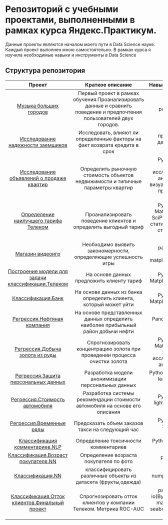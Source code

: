 # Репозиторий с учебными проектами, выполненными в рамках курса Яндекс.Практикум.

Данные проекты являются началом моего пути в Data Science науке. Каждый проект выполнен мною самостоятельно.
В рамках курса я изучила необходимые навыки и инструменты в Data Science

## Структура репозитория

| Проект | Краткое описание  | Навыки,инструменты |
| :--------------------: | :---------------------: |:---------------------------:|
| [Музыка больших городов](https://github.com/PotashNadin/project_ya_practicum/tree/main/%D0%9C%D1%83%D0%B7%D1%8B%D0%BA%D0%B0%20%D0%B1%D0%BE%D0%BB%D1%8C%D1%88%D0%B8%D1%85%20%D0%B3%D0%BE%D1%80%D0%BE%D0%B4%D0%BE%D0%B2) | Первый проект в рамках обучения.Проанализировать данные и сравнить поведение и предпочтения пользователей двух городов. | pandas, python |
| [Исследование надежности заемщиков](https://github.com/PotashNadin/project_ya_practicum/tree/main/%D0%98%D1%81%D1%81%D0%BB%D0%B5%D0%B4%D0%BE%D0%B2%D0%B0%D0%BD%D0%B8%D0%B5%20%D0%9D%D0%B0%D0%B4%D0%B5%D0%B6%D0%BD%D0%BE%D1%81%D1%82%D0%B8%20%D0%B7%D0%B0%D0%B5%D0%BC%D1%89%D0%B8%D0%BA%D0%BE%D0%B2) | Исследовать, влияют ли определенные факторы на факт возврата кредита в срок | предобработка данных, Python, Pandas |
| [Исследование объявлений о продаже квартир](https://github.com/PotashNadin/project_ya_practicum/tree/main/research_apart) | Определить рыночную стоимость объектов недвижимости и типичные параметры квартир | Python, Pandas, Matplotlib, исследовательский анализ данных, визуализация данных, предобработка данных |
| [Определение наилучшего тарифа Телеком](https://github.com/PotashNadin/project_ya_practicum/tree/main/%D0%9E%D0%BF%D1%80%D0%B5%D0%B4%D0%B5%D0%BB%D0%B5%D0%BD%D0%B8%D0%B5%20%D0%BD%D0%B0%D0%B8%D0%BB%D1%83%D1%87%D1%88%D0%B5%D0%B3%D0%BE%20%D1%82%D0%B0%D1%80%D0%B8%D1%84%D0%B0%20%D0%A2%D0%B5%D0%BB%D0%B5%D0%BA%D0%BE%D0%BC) | Проанализировать поведение клиентов и определить выгодный тариф | Python, Pandas, Matplotlib, NumPy, SciPy, описательная статистика, проверка статистических гипотез |
| [Магазин видеоигр](https://github.com/PotashNadin/project_ya_practicum/tree/main/%D0%9F%D0%BE%D0%B8%D1%81%D0%BA%20%D0%BF%D1%80%D0%B8%D0%B7%D0%BD%D0%B0%D0%BA%D0%BE%D0%B2%2C%20%D0%BE%D0%BF%D1%80%D0%B5%D0%B4%D0%B5%D0%BB%D1%8F%D1%8E%D1%89%D0%B8%D1%85%20%D1%83%D1%81%D0%BF%D0%B5%D1%88%D0%BD%D0%BE%D1%81%D1%82%D1%8C%20%D0%B8%D0%B3%D1%80%D1%8B) | Необходимо выявить закономерности, определяющие успешность игры | pandas, numpy, seaborn, matplotlib.pyplot, scipy |
| [Построение модели для задачи классификации.Телеком](https://github.com/PotashNadin/project_ya_practicum/tree/main/%D0%9F%D0%BE%D1%81%D1%82%D1%80%D0%BE%D0%B5%D0%BD%D0%B8%D0%B5%20%D0%BC%D0%BE%D0%B4%D0%B5%D0%BB%D0%B8%20%D0%B4%D0%BB%D1%8F%20%D0%B7%D0%B0%D0%B4%D0%B0%D1%87%D0%B8%20%D0%BA%D0%BB%D0%B0%D1%81%D1%81%D0%B8%D1%84%D0%B8%D0%BA%D0%B0%D1%86%D0%B8%D0%B8.%D0%A2%D0%B5%D0%BB%D0%B5%D0%BA%D0%BE%D0%BC) | На основе данных предложить клиенту тариф | Python, Pandas, Matplotlib, Scikit-learn |
| [Классификация.Банк](https://github.com/PotashNadin/project_ya_practicum/tree/main/%D0%97%D0%B0%D0%B4%D0%B0%D1%87%D0%B0%20%D0%BA%D0%BB%D0%B0%D1%81%D1%81%D0%B8%D1%84%D0%B8%D0%BA%D0%B0%D1%86%D0%B8%D0%B8.%D0%91%D0%B0%D0%BD%D0%BA%D0%BE%D0%B2%D1%81%D0%BA%D0%B0%D1%8F%20%D1%81%D1%84%D0%B5%D1%80%D0%B0) | На основе данных из банка определить клиента, который может уйти | Python, Pandas, Matplotlib, Scikit-learn |
| [Регрессия.Нефтяная компания](https://github.com/PotashNadin/project_ya_practicum/tree/main/%D0%A0%D0%B5%D0%B3%D1%80%D0%B5%D1%81%D1%81%D0%B8%D1%8F.%D0%9D%D0%B5%D1%84%D1%82%D1%8F%D0%BD%D0%B0%D1%8F%20%D0%BA%D0%BE%D0%BC%D0%BF%D0%B0%D0%BD%D0%B8%D1%8F) | На основе представленных данных определить наиболее прибыльный район добычи нефти | Pandas, Scikit-learn, бутстреп |
| [Регрессия.Добыча золота из руды](https://github.com/PotashNadin/project_ya_practicum/tree/main/%D0%A0%D0%B5%D0%B3%D1%80%D0%B5%D1%81%D1%81%D0%B8%D1%8F.%D0%94%D0%BE%D0%B1%D1%8B%D1%87%D0%B0%20%D0%B7%D0%BE%D0%BB%D0%BE%D1%82%D0%B0%20%D0%B8%D0%B7%20%D1%80%D1%83%D0%B4%D1%8B) | Спрогнозировать концентрацию золота при проведении процесса очистки золота | Python, Pandas, Matplotlib, NumPy, Scikit-learn, исследовательский анализ данных |
| [Регрессия.Защита персональных данных](https://github.com/PotashNadin/project_ya_practicum/tree/main/%D0%97%D0%B0%D1%89%D0%B8%D1%82%D0%B0%20%D0%BF%D0%B5%D1%80%D1%81%D0%BE%D0%BD%D0%B0%D0%BB%D1%8C%D0%BD%D1%8B%D1%85%20%D0%B4%D0%B0%D0%BD%D0%BD%D1%8B%D1%85) | Разработка модели анонимизации персональных данных | Python, NumPy, Scikit-learn, линейная алгебра |
| [Регрессия.Стоимость автомобиля](https://github.com/PotashNadin/project_ya_practicum/tree/main/%D0%A0%D0%B5%D0%B3%D1%80%D0%B5%D1%81%D1%81%D0%B8%D1%8F.%D0%A1%D1%82%D0%BE%D0%B8%D0%BC%D0%BE%D1%81%D1%82%D1%8C%20%D0%B0%D0%B2%D1%82%D0%BE%D0%BC%D0%BE%D0%B1%D0%B8%D0%BB%D1%8F) | Разработка системы рекомендации стоимости автомобиля на основе его описания | Python, Pandas, lightgbm, CatBoost, seaborn |
| [Регрессия.Временные ряды](https://github.com/PotashNadin/project_ya_practicum/tree/main/%D0%A0%D0%B5%D0%B3%D1%80%D0%B5%D1%81%D1%81%D0%B8%D1%8F.%D0%92%D1%80%D0%B5%D0%BC%D0%B5%D0%BD%D0%BD%D1%8B%D0%B5%20%D1%80%D1%8F%D0%B4%D1%8B) | Предсказать объем заказов такси на следующий час  | Python, Pandas, Scikit-learn, statsmodels |
| [Классификация комментариев.NLP](https://github.com/PotashNadin/project_ya_practicum/tree/main/%D0%9A%D0%BB%D0%B0%D1%81%D1%81%D0%B8%D1%84%D0%B8%D0%BA%D0%B0%D1%86%D0%B8%D1%8F%20%D0%BA%D0%BE%D0%BC%D0%BC%D0%B5%D0%BD%D1%82%D0%B0%D1%80%D0%B8%D0%B5%D0%B2.NLP) | Определение токсичности комментариев | Python, Pandas, nltk, tf-idf |
| [Классификация.Возраст покупателя.NN](https://github.com/PotashNadin/project_ya_practicum/tree/main/%D0%9A%D0%BB%D0%B0%D1%81%D1%81%D0%B8%D1%84%D0%B8%D0%BA%D0%B0%D1%86%D0%B8%D1%8F.%D0%92%D0%BE%D0%B7%D1%80%D0%B0%D1%81%D1%82%20%D0%BF%D0%BE%D0%BA%D1%83%D0%BF%D0%B0%D1%82%D0%B5%D0%BB%D1%8F%2C%20NN) | Определение возраста покупателя по фото | Python, Keras |
| [Классификация.NN](https://github.com/PotashNadin/project_ya_practicum/tree/main/NN.%D0%9A%D0%BB%D0%B0%D1%81%D1%81%D0%B8%D1%84%D0%B8%D0%BA%D0%B0%D1%86%D0%B8%D1%8F) | классифицировать различные объекты из датасета (фрукты,одежда) | numpy, pandas,keras |
| [Классификация.Отток клиентов.Финальный проект](https://github.com/PotashNadin/project_ya_practicum/tree/main/%D0%9A%D0%BB%D0%B0%D1%81%D1%81%D0%B8%D1%84%D0%B8%D0%BA%D0%B0%D1%86%D0%B8%D1%8F.%D0%A2%D0%B5%D0%BB%D0%B5%D0%BA%D0%BE%D0%BC) | Спрогнозировать отток клиентов у компании Телеком. Метрика ROC-AUC | pandas, numpy, io(BytesIO), requests, matplotlib.pyplot, seaborn, phik, sklearn, catboost |
